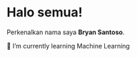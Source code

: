 # Halo semua! 

Perkenalkan nama saya **Bryan Santoso**.

🌱 I’m currently learning Machine Learning

